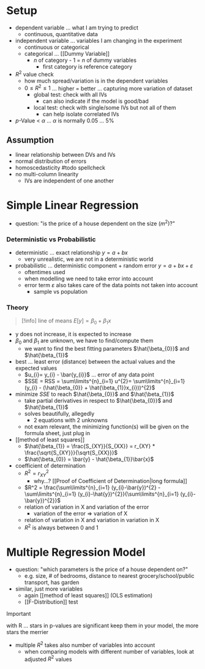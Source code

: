 # Setup
- dependent variable ... what I am trying to predict
	- continuous, quantitative data
- independent variable ... variables I am changing in the experiment
	- continuous or categorical
	- categorical ... [[Dummy Variable]]
		- $n$ of category - 1 = $n$ of dummy variables
			- first category is reference category
- $R^2$ value check
	- how much spread/variation is in the dependent variables
	- $0 \leq R^{2} \leq 1$ ... higher = better ... capturing more variation of dataset
		- global test: check with all IVs
			- can also indicate if the model is good/bad
		- local test: check with single/some IVs but not all of them
			- can help isolate correlated IVs
- $p$-Value < $\alpha$ ... $\alpha$ is normally 0.05 ... 5%

## Assumption
- linear relationship between DVs and IVs
- normal distribution of errors
- homoscedasticity #todo spellcheck
- no multi-column linearity
	- IVs are independent of one another

# Simple Linear Regression
- question: "is the price of a house dependent on the size ($m^2$)?"
### Deterministic vs Probabilistic
- deterministic ... exact relationship $y = a + bx$
	- very unrealistic, we are not in a deterministic world
- probabilistic ... deterministic component + random error $y = a + bx + \varepsilon$
	- oftentimes used
	- when modelling we need to take error into account
	- error term $\varepsilon$ also takes care of the data points not taken into account
		- sample vs population
### Theory
> [!info]
> line of means
> $E[y] = \beta_{0} + \beta_{1}x$
- y does not increase, it is expected to increase
- $\beta_{0}$ and $\beta_{1}$ are unknown, we have to find/compute them
	- we want to find the best fitting parameters $\hat{\beta_{0}}$ and $\hat{\beta_{1}}$
- best ... least error (distance) between the actual values and the expected values
	- $u_{i}= y_{i} - \bar{y_{i}}$ ... error of any data point
	- $SSE = RSS = \sum\limits^{n}_{i=1} u^{2}=  \sum\limits^{n}_{i=1} (y_{i} - (\hat{\beta_{0}} + \hat{\beta_{1}}x_{i}))^{2}$
- minimize $SSE$ to reach $\hat{\beta_{0}}$ and $\hat{\beta_{1}}$
	- take partial derivatives in respect to $\hat{\beta_{0}}$ and $\hat{\beta_{1}}$
	- solves beautifully, allegedly
		- 2 equations with 2 unknowns
	- not exam relevant, the minimizing function(s) will be given on the formula sheet, just plug in
- [[method of least squares]]
	- $\hat{\beta_{1}} = \frac{S_{XY}}{S_{XX}} = r_{XY} * \frac{\sqrt{S_{XY}}}{\sqrt{S_{XX}}}$
	- $\hat{\beta_{0}} = \bar{y} - \hat{\beta_{1}}\bar{x}$
- coefficient of determination
	- $R^{2} = r^{2}_{XY}$
		- why...? [[Proof of Coefficient of Determination|long formula]]
	- $R^2 = \frac{\sum\limits^{n}_{i=1} (y_{i}-\bar{y})^{2} - \sum\limits^{n}_{i=1} (y_{i}-\hat{y})^{2}}{\sum\limits^{n}_{i=1} (y_{i}-\bar{y})^{2}}$
	- relation of variation in X and variation of the error
		- variation of the error => variation of X
	- relation of variation in X and variation in variation in X
	- $R^{2}$ is always between 0 and 1
# Multiple Regression Model
- question: "which parameters is the price of a house dependent on?"
	- e.g. size, # of bedrooms, distance to nearest grocery/school/public transport, has garden
- similar, just more variables
	- again [[method of least squares]] (OLS estimation)
	- [[F-Distribution]] test
> [!important]
> with R ... stars in p-values are significant
> keep them in your model, the more stars the merrier
- multiple $R^2$ takes also number of variables into account
	- when comparing models with different number of variables, look at adjusted $R^2$ values
